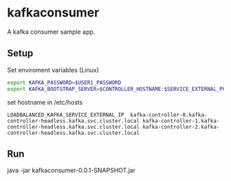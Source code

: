 # kafkaconsumer

A kafka consumer sample app.

## Setup

Set enviroment variables (Linux)
```bash
export KAFKA_PASSWORD=$USER1_PASSWORD
export KAFKA_BOOTSTRAP_SERVER=$CONTROLLER_HOSTNAME:$SERVICE_EXTERNAL_PORT
```
set hostname in /etc/hosts
```
LOADBALANCED_KAFKA_SERVICE_EXTERNAL_IP  kafka-controller-0.kafka-controller-headless.kafka.svc.cluster.local kafka-controller-1.kafka-controller-headless.kafka.svc.cluster.local kafka-controller-2.kafka-controller-headless.kafka.svc.cluster.local
```
## Run

java -jar kafkaconsumer-0.0.1-SNAPSHOT.jar
